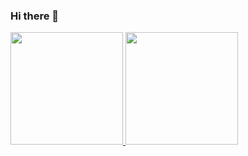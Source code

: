 ### Hi there 👋
<div>
  <a href="https://github.com/zippybonhtm">
    <img height="180em" src="https://github-readme-stats.vercel.app/api?username=zippybonhtm&show_icons=true&theme=dark&include_all_commits=true&cont_private=true"/>
    <img height="180em" src="https://github-readme-stats.vercel.app/api/top-langs/?username=zippybonhtm&layout=compact&langs_count=16&theme=dark"/>
</div>
